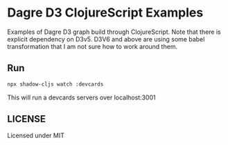 # Dagre D3 ClojureScript Examples

Examples of Dagre D3 graph build through ClojureScript.
Note that there is explicit dependency on D3v5.
D3V6 and above are using some babel transformation that 
I am not sure how to work around them.

## Run

```bash
npx shadow-cljs watch :devcards
```

This will run a devcards servers over localhost:3001

## LICENSE

Licensed under MIT

